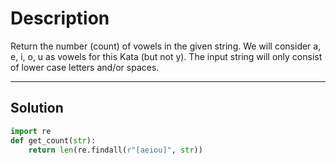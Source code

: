 # Description

Return the number (count) of vowels in the given string.
We will consider a, e, i, o, u as vowels for this Kata (but not y).
The input string will only consist of lower case letters and/or spaces.

---

## Solution

```py
import re
def get_count(str):
    return len(re.findall(r"[aeiou]", str))
```
